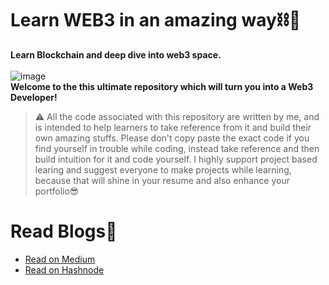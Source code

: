 # Learn WEB3 in an amazing way⛓🤞
**Learn Blockchain and deep dive into web3 space.**
<br>
<br>
![image](https://user-images.githubusercontent.com/91731654/199312436-295b76fb-05a1-495e-ad95-1cf42a665aea.png)
<br>
**Welcome to the this ultimate repository which will turn you into a Web3 Developer!**
<br>
> ⚠️ All the code associated with this repository are written by me, and is intended to help learners to take reference from it and build their own amazing stuffs. Please don't copy paste the exact code if you find yourself in trouble while coding, instead take reference and then build intuition for it and code yourself. I highly support project based learing and suggest everyone to make projects while learning, because that will shine in your resume and also enhance your portfolio😎

# Read Blogs📑
- [Read on Medium](https://medium.com/@Kartikey_verma)
- [Read on Hashnode](https://hashnode.com/@KvofficialX)
